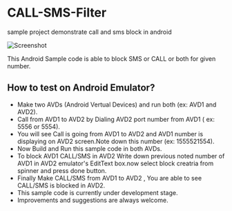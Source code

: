 CALL-SMS-Filter
===============

sample project demonstrate call and sms block in android


![Screenshot](https://raw.github.com/bhavyahmehta/CALL-SMS-Filter/master/Call_SMS_Filter/image1.png)

This Android Sample code is  able to block SMS or CALL or both for given number.

## How to test on Android Emulator?
 * Make two AVDs (Android Vertual Devices) and run both (ex: AVD1 and AVD2).
 * Call from AVD1 to AVD2 by Dialing AVD2 port number from AVD1 ( ex: 5556 or 5554).
 * You will see Call is going from AVD1 to AVD2 and AVD1 number is displaying on AVD2 screen.Note down this number (ex: 1555521554).
 * Now Build and Run this sample code in both AVDs.
 * To block AVD1 CALL/SMS  in AVD2 Write down previous noted number of AVD1 in AVD2 emulator's EditText box.now select block creatria from spinner and press done button.
 * Finally Make CALL/SMS from AVD1 to AVD2 , You are able to see CALL/SMS is blocked in AVD2. 
 * This sample code is currently under development stage.
 * Improvements and suggestions are always welcome.
